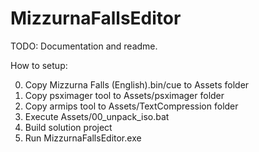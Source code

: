 # MizzurnaFallsEditor

TODO: Documentation and readme.

How to setup:

0. Copy Mizzurna Falls (English).bin/cue to Assets folder
1. Copy psximager tool to Assets/psximager folder
2. Copy armips tool to Assets/TextCompression folder
3. Execute Assets/00_unpack_iso.bat
4. Build solution project
5. Run MizzurnaFallsEditor.exe
